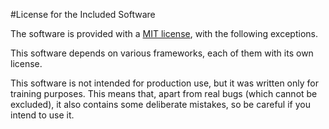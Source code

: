 #License for the Included Software 

The software is provided with a [MIT license](http://opensource.org/licenses/MIT), with the following exceptions.

This software depends on various frameworks, each of them with its own license.

This software is not intended for production use, but it was written only for training purposes. This means that,
apart from real bugs (which cannot be excluded), it also contains some deliberate mistakes, so be careful if you intend to
use it.
